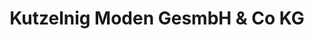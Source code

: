 ---
title: "Kutzelnig Moden GesmbH & Co KG"
url: /absam/kutzelnig-moden-gesmbh-und-co-kg/
shop: Kleidung
---